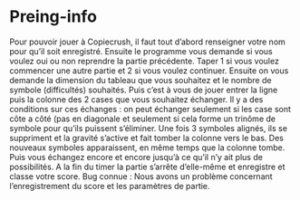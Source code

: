 # Preing-info
Pour pouvoir jouer à Copiecrush, il faut tout d’abord renseigner votre nom pour qu’il soit enregistré. Ensuite le programme vous demande si vous voulez oui ou non reprendre la partie précédente.
Taper 1 si vous voulez commencer une autre partie et 2 si vous voulez continuer. Ensuite on vous demande la dimension du tableau que vous souhaitez et le nombre de symbole (difficultés) souhaités.
Puis c’est à vous de jouer entrer la ligne puis la colonne des 2 cases que vous souhaitez échanger. Il y a des conditions sur ces échanges : on peut échanger seulement si les case sont côte a côté (pas en diagonale et seulement si cela forme un trinôme de symbole pour qu’ils puissent s’éliminer.
Une fois 3 symboles alignés, ils se suppriment et la gravité s’active et fait tomber la colonne vers le bas.
Des nouveaux symboles apparaissent, en même temps que la colonne tombe.
Puis vous échangez encore et encore jusqu’à ce qu’il n’y ait plus de possibilités. A la fin du timer la partie s’arrête d’elle-même et enregistre et classe votre score.
Bug connue :
Nous avons un problème concernant l’enregistrement du score et les paramètres de partie.
